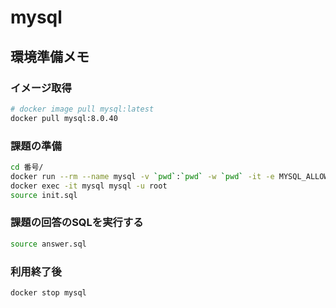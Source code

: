 # mysql

## 環境準備メモ

### イメージ取得

```bash
# docker image pull mysql:latest
docker pull mysql:8.0.40
```

### 課題の準備

```bash
cd 番号/
docker run --rm --name mysql -v `pwd`:`pwd` -w `pwd` -it -e MYSQL_ALLOW_EMPTY_PASSWORD=yes -d mysql:8.0.40
docker exec -it mysql mysql -u root
source init.sql
```

### 課題の回答のSQLを実行する

```bash
source answer.sql
```

### 利用終了後

```bash
docker stop mysql
```
